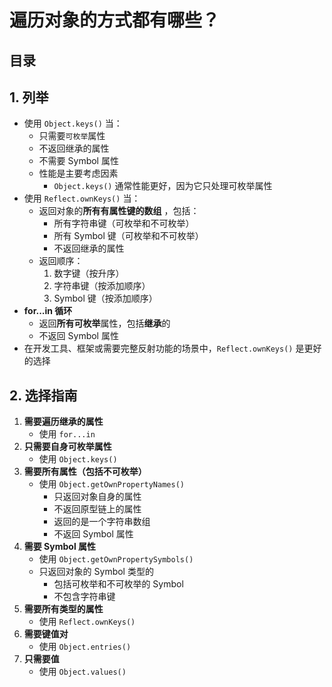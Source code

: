 
# 遍历对象的方式都有哪些？



## 目录
<!-- toc -->
 ## 1. 列举 

- 使用 `Object.keys()` 当：
    - 只需要`可枚举`属性
    - 不返回继承的属性
    - 不需要 Symbol 属性
    - 性能是主要考虑因素
        - `Object.keys()` 通常性能更好，因为它只处理可枚举属性 
- 使用 `Reflect.ownKeys()` 当：
    -  返回对象的**所有有属性键的数组** ，包括：
        - 所有字符串键（可枚举和不可枚举）
        - 所有 Symbol 键（可枚举和不可枚举）
        - 不返回继承的属性 
    - 返回顺序：
        1. 数字键（按升序）
        2. 字符串键（按添加顺序）
        3. Symbol 键（按添加顺序）
- **for...in 循环**
	- 返回**所有可枚举**属性，包括**继承**的
	- 不返回 Symbol 属性
- 在开发工具、框架或需要完整反射功能的场景中，`Reflect.ownKeys()` 是更好的选择

## 2. 选择指南

1. **需要遍历继承的属性**
    - 使用 `for...in`
2. **只需要自身可枚举属性**
    - 使用 `Object.keys()`
3. **需要所有属性（包括不可枚举）**
    - 使用 `Object.getOwnPropertyNames()`
        - 只返回对象自身的属性
        - 不返回原型链上的属性
        - 返回的是一个字符串数组
        - 不返回 Symbol 属性
4. **需要 Symbol 属性**
    - 使用 `Object.getOwnPropertySymbols()`
    - 只返回对象的 Symbol 类型的
        - 包括可枚举和不可枚举的 Symbol
        - 不包含字符串键
5. **需要所有类型的属性**
    - 使用 `Reflect.ownKeys()`
6. **需要键值对**
    - 使用 `Object.entries()`
7. **只需要值**
    - 使用 `Object.values()`
